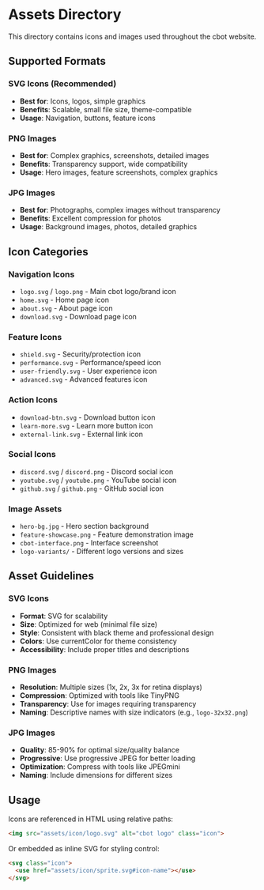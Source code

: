 # Assets Directory

This directory contains icons and images used throughout the cbot website.

## Supported Formats

### SVG Icons (Recommended)
- **Best for**: Icons, logos, simple graphics
- **Benefits**: Scalable, small file size, theme-compatible
- **Usage**: Navigation, buttons, feature icons

### PNG Images
- **Best for**: Complex graphics, screenshots, detailed images
- **Benefits**: Transparency support, wide compatibility
- **Usage**: Hero images, feature screenshots, complex graphics

### JPG Images
- **Best for**: Photographs, complex images without transparency
- **Benefits**: Excellent compression for photos
- **Usage**: Background images, photos, detailed graphics

## Icon Categories

### Navigation Icons
- `logo.svg` / `logo.png` - Main cbot logo/brand icon
- `home.svg` - Home page icon
- `about.svg` - About page icon
- `download.svg` - Download page icon

### Feature Icons
- `shield.svg` - Security/protection icon
- `performance.svg` - Performance/speed icon
- `user-friendly.svg` - User experience icon
- `advanced.svg` - Advanced features icon

### Action Icons
- `download-btn.svg` - Download button icon
- `learn-more.svg` - Learn more button icon
- `external-link.svg` - External link icon

### Social Icons
- `discord.svg` / `discord.png` - Discord social icon
- `youtube.svg` / `youtube.png` - YouTube social icon
- `github.svg` / `github.png` - GitHub social icon

### Image Assets
- `hero-bg.jpg` - Hero section background
- `feature-showcase.png` - Feature demonstration image
- `cbot-interface.png` - Interface screenshot
- `logo-variants/` - Different logo versions and sizes

## Asset Guidelines

### SVG Icons
- **Format**: SVG for scalability
- **Size**: Optimized for web (minimal file size)
- **Style**: Consistent with black theme and professional design
- **Colors**: Use currentColor for theme consistency
- **Accessibility**: Include proper titles and descriptions

### PNG Images
- **Resolution**: Multiple sizes (1x, 2x, 3x for retina displays)
- **Compression**: Optimized with tools like TinyPNG
- **Transparency**: Use for images requiring transparency
- **Naming**: Descriptive names with size indicators (e.g., `logo-32x32.png`)

### JPG Images
- **Quality**: 85-90% for optimal size/quality balance
- **Progressive**: Use progressive JPEG for better loading
- **Optimization**: Compress with tools like JPEGmini
- **Naming**: Include dimensions for different sizes

## Usage

Icons are referenced in HTML using relative paths:
```html
<img src="assets/icon/logo.svg" alt="cbot logo" class="icon">
```

Or embedded as inline SVG for styling control:
```html
<svg class="icon">
  <use href="assets/icon/sprite.svg#icon-name"></use>
</svg>
```
